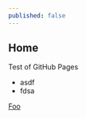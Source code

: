 ```yaml
---
published: false
---
```


## Home

Test of GitHub Pages

- asdf
- fdsa

[Foo](http://example.com "asdf")

